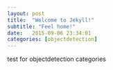 ```yaml
---
layout: post
title:  "Welcome to Jekyll!"
subtitle: "Feel home!"
date:   2015-09-06 23:34:01
categories: [objectdetection]
---
```


test for objectdetection categories